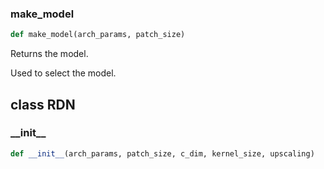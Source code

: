 ### make\_model
```python
def make_model(arch_params, patch_size)
```
Returns the model.

Used to select the model.

## class RDN
### \_\_init\_\_
```python
def __init__(arch_params, patch_size, c_dim, kernel_size, upscaling)
```


